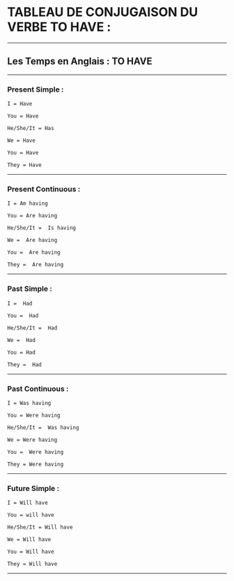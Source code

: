 # **TABLEAU DE CONJUGAISON DU VERBE TO HAVE :**
---

## **Les Temps en Anglais : TO HAVE**
---


### **Present Simple :**


    I = Have

    You = Have

    He/She/It = Has

    We = Have

    You = Have

    They = Have

---


### **Present Continuous :**


    I = Am having

    You = Are having

    He/She/It =  Is having

    We =  Are having 

    You =  Are having

    They =  Are having

---


### **Past Simple :**


    I =  Had

    You =  Had

    He/She/It =  Had

    We =  Had

    You = Had

    They =  Had

---


### **Past Continuous :**


    I = Was having

    You = Were having

    He/She/It =  Was having

    We = Were having

    You =  Were having

    They = Were having

---


### **Future Simple :**


    I = Will have

    You = will have

    He/She/It = Will have

    We = Will have

    You = Will have

    They = Will have

---